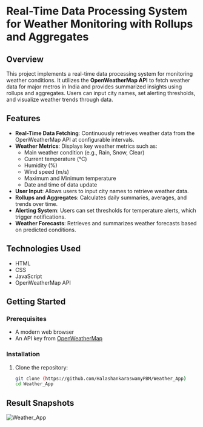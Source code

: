 # Real-Time Data Processing System for Weather Monitoring with Rollups and Aggregates

## Overview

This project implements a real-time data processing system for monitoring weather conditions. It utilizes the **OpenWeatherMap API** to fetch weather data for major metros in India and provides summarized insights using rollups and aggregates. Users can input city names, set alerting thresholds, and visualize weather trends through data.

## Features

- **Real-Time Data Fetching**: Continuously retrieves weather data from the OpenWeatherMap API at configurable intervals.
- **Weather Metrics**: Displays key weather metrics such as:
  - Main weather condition (e.g., Rain, Snow, Clear)
  - Current temperature (°C)
  - Humidity (%)
  - Wind speed (m/s)
  - Maximum and Minimum temperature
  - Date and time of data update
- **User Input**: Allows users to input city names to retrieve weather data.
- **Rollups and Aggregates**: Calculates daily summaries, averages, and trends over time.
- **Alerting System**: Users can set thresholds for temperature alerts, which trigger notifications.
- **Weather Forecasts**: Retrieves and summarizes weather forecasts based on predicted conditions.

## Technologies Used

- HTML
- CSS
- JavaScript
- OpenWeatherMap API


## Getting Started

### Prerequisites

- A modern web browser
- An API key from [OpenWeatherMap](https://openweathermap.org/)

### Installation

1. Clone the repository:
   ```bash
   git clone (https://github.com/HalashankaraswamyPBM/Weather_App)
   cd Weather_App

## Result Snapshots
![Weather_App](https://github.com/user-attachments/assets/2892968a-2fef-4ca7-8184-d164cc8049e8)
